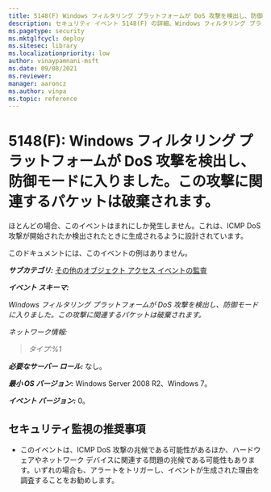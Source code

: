 ```yaml
---
title: 5148(F) Windows フィルタリング プラットフォームが DoS 攻撃を検出し、防御モードに入りました。この攻撃に関連するパケットは破棄されます。
description: セキュリティ イベント 5148(F) の詳細、Windows フィルタリング プラットフォームが DoS 攻撃を検出し、防御モードに入りました。
ms.pagetype: security
ms.mktglfcycl: deploy
ms.sitesec: library
ms.localizationpriority: low
author: vinaypamnani-msft
ms.date: 09/08/2021
ms.reviewer: 
manager: aaroncz
ms.author: vinpa
ms.topic: reference
---
```


# 5148(F): Windows フィルタリング プラットフォームが DoS 攻撃を検出し、防御モードに入りました。この攻撃に関連するパケットは破棄されます。

ほとんどの場合、このイベントはまれにしか発生しません。これは、ICMP DoS 攻撃が開始されたか検出されたときに生成されるように設計されています。

このドキュメントには、このイベントの例はありません。

***サブカテゴリ:***&nbsp;[その他のオブジェクト アクセス イベントの監査](audit-other-object-access-events.md)

***イベント スキーマ:***

*Windows フィルタリング プラットフォームが DoS 攻撃を検出し、防御モードに入りました。この攻撃に関連するパケットは破棄されます。*

*ネットワーク情報:*

> *タイプ:%1*

***必要なサーバー ロール:*** なし。

***最小 OS バージョン:*** Windows Server 2008 R2、Windows 7。

***イベント バージョン:*** 0。

## セキュリティ監視の推奨事項

-   このイベントは、ICMP DoS 攻撃の兆候である可能性があるほか、ハードウェアやネットワーク デバイスに関連する問題の兆候である可能性もあります。いずれの場合も、アラートをトリガーし、イベントが生成された理由を調査することをお勧めします。
